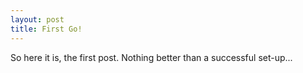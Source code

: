 ```yaml
---
layout: post
title: First Go!
---
```


So here it is, the first post. 
Nothing better than a successful set-up...